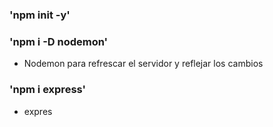 ### 'npm init -y'

### 'npm i -D nodemon'

* Nodemon para refrescar el servidor  y reflejar los cambios

### 'npm i express'

* expres
